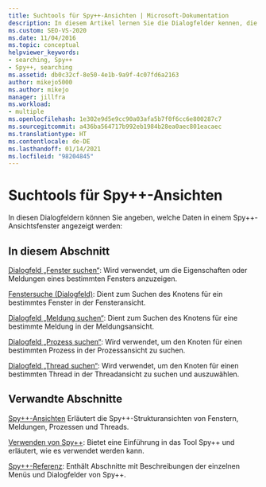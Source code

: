```yaml
---
title: Suchtools für Spy++-Ansichten | Microsoft-Dokumentation
description: In diesem Artikel lernen Sie die Dialogfelder kennen, die angeben, welche Daten in einem Spy++-Ansichtsfenster angezeigt werden. Hierzu gehören die Dialogfelder „Fenster suchen“, „Fenstersuche“, „Meldungssuche“, „Prozesssuche“ und „Threadsuche“.
ms.custom: SEO-VS-2020
ms.date: 11/04/2016
ms.topic: conceptual
helpviewer_keywords:
- searching, Spy++
- Spy++, searching
ms.assetid: db0c32cf-8e50-4e1b-9a9f-4c07fd6a2163
author: mikejo5000
ms.author: mikejo
manager: jillfra
ms.workload:
- multiple
ms.openlocfilehash: 1e302e9d5e9cc90a03afa5b7f0f6cc6e800287c7
ms.sourcegitcommit: a436ba564717b992eb1984b28ea0aec801eacaec
ms.translationtype: HT
ms.contentlocale: de-DE
ms.lasthandoff: 01/14/2021
ms.locfileid: "98204845"
---
```

# <a name="search-tools-for-spy-views"></a>Suchtools für Spy++-Ansichten
In diesen Dialogfeldern können Sie angeben, welche Daten in einem Spy++-Ansichtsfenster angezeigt werden:

## <a name="in-this-section"></a>In diesem Abschnitt
 [Dialogfeld „Fenster suchen“](../debugger/find-window-dialog-box.md): Wird verwendet, um die Eigenschaften oder Meldungen eines bestimmten Fensters anzuzeigen.

 [Fenstersuche (Dialogfeld)](../debugger/window-search-dialog-box.md): Dient zum Suchen des Knotens für ein bestimmtes Fenster in der Fensteransicht.

 [Dialogfeld „Meldung suchen“](../debugger/message-search-dialog-box.md): Dient zum Suchen des Knotens für eine bestimmte Meldung in der Meldungsansicht.

 [Dialogfeld „Prozess suchen“](../debugger/process-search-dialog-box.md): Wird verwendet, um den Knoten für einen bestimmten Prozess in der Prozessansicht zu suchen.

 [Dialogfeld „Thread suchen“](../debugger/thread-search-dialog-box.md): Wird verwendet, um den Knoten für einen bestimmten Thread in der Threadansicht zu suchen und auszuwählen.

## <a name="related-sections"></a>Verwandte Abschnitte
 [Spy++-Ansichten](../debugger/spy-increment-views.md) Erläutert die Spy++-Strukturansichten von Fenstern, Meldungen, Prozessen und Threads.

 [Verwenden von Spy++](../debugger/using-spy-increment.md): Bietet eine Einführung in das Tool Spy++ und erläutert, wie es verwendet werden kann.

 [Spy++-Referenz](../debugger/spy-increment-reference.md): Enthält Abschnitte mit Beschreibungen der einzelnen Menüs und Dialogfelder von Spy++.